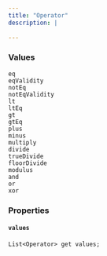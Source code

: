 ```yaml
---
title: "Operator"
description: |
  
---
```



### Values

<dl>
  <dt><code>eq</code></dt>
  <dd>
  

  </dd>
  <dt><code>eqValidity</code></dt>
  <dd>
  

  </dd>
  <dt><code>notEq</code></dt>
  <dd>
  

  </dd>
  <dt><code>notEqValidity</code></dt>
  <dd>
  

  </dd>
  <dt><code>lt</code></dt>
  <dd>
  

  </dd>
  <dt><code>ltEq</code></dt>
  <dd>
  

  </dd>
  <dt><code>gt</code></dt>
  <dd>
  

  </dd>
  <dt><code>gtEq</code></dt>
  <dd>
  

  </dd>
  <dt><code>plus</code></dt>
  <dd>
  

  </dd>
  <dt><code>minus</code></dt>
  <dd>
  

  </dd>
  <dt><code>multiply</code></dt>
  <dd>
  

  </dd>
  <dt><code>divide</code></dt>
  <dd>
  

  </dd>
  <dt><code>trueDivide</code></dt>
  <dd>
  

  </dd>
  <dt><code>floorDivide</code></dt>
  <dd>
  

  </dd>
  <dt><code>modulus</code></dt>
  <dd>
  

  </dd>
  <dt><code>and</code></dt>
  <dd>
  

  </dd>
  <dt><code>or</code></dt>
  <dd>
  

  </dd>
  <dt><code>xor</code></dt>
  <dd>
  

  </dd>
</dl>

### Properties
#### `values`
<code>List\<Operator> get values;</code>



